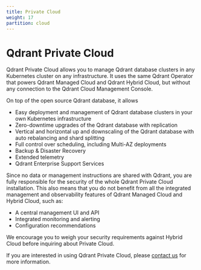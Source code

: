 ```yaml
---
title: Private Cloud
weight: 17
partition: cloud
---
```


# Qdrant Private Cloud

Qdrant Private Cloud allows you to manage Qdrant database clusters in any Kubernetes cluster on any infrastructure. It uses the same Qdrant Operator that powers Qdrant Managed Cloud and Qdrant Hybrid Cloud, but without any connection to the Qdrant Cloud Management Console.

On top of the open source Qdrant database, it allows

* Easy deployment and management of Qdrant database clusters in your own Kubernetes infrastructure
* Zero-downtime upgrades of the Qdrant database with replication
* Vertical and horizontal up and downscaling of the Qdrant database with auto rebalancing and shard splitting
* Full control over scheduling, including Multi-AZ deployments
* Backup & Disaster Recovery
* Extended telemetry
* Qdrant Enterprise Support Services

Since no data or management instructions are shared with Qdrant, you are fully responsible for the security of the whole Qdrant Private Cloud installation. This also means that you do not benefit from all the integrated management and observability features of Qdrant Managed Cloud and Hybrid Cloud, such as:

* A central management UI and API
* Integrated monitoring and alerting
* Configuration recommendations

 We encourage you to weigh your security requirements against Hybrid Cloud before inquiring about Private Cloud.

If you are interested in using Qdrant Private Cloud, please [contact us](/contact-us/) for more information.
